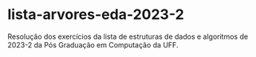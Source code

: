 # lista-arvores-eda-2023-2
Resolução dos exercícios da lista de estruturas de dados e algoritmos de 2023-2 da Pós Graduação em Computação da UFF.
